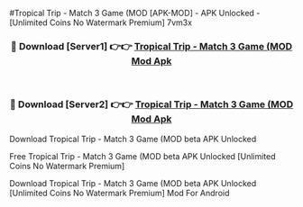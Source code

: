 #Tropical Trip - Match 3 Game (MOD [APK-MOD] - APK Unlocked - [Unlimited Coins No Watermark Premium] 7vm3x



<div align="center">

<h3>🔴 Download [Server1] 👉👉 <a href="https://momento.my/?title=Tropical_Trip_-_Match_3_Game_(MOD">Tropical Trip - Match 3 Game (MOD Mod Apk</a></h3><br>

<h3>🔴 Download [Server2] 👉👉 <a href="https://momento.my/?title=Tropical_Trip_-_Match_3_Game_(MOD">Tropical Trip - Match 3 Game (MOD Mod Apk</a></h3>
</div>



Download Tropical Trip - Match 3 Game (MOD beta APK Unlocked

Free Tropical Trip - Match 3 Game (MOD beta APK Unlocked [Unlimited Coins No Watermark Premium]

Download Tropical Trip - Match 3 Game (MOD beta APK Unlocked [Unlimited Coins No Watermark Premium] Mod For Android
